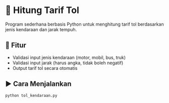 # 🚗 Hitung Tarif Tol

Program sederhana berbasis Python untuk menghitung tarif tol berdasarkan jenis kendaraan dan jarak tempuh.

## 📌 Fitur
- Validasi input jenis kendaraan (motor, mobil, bus, truk)
- Validasi input jarak (harus angka, tidak boleh negatif)
- Output tarif tol secara otomatis

## ▶️ Cara Menjalankan
```bash
python tol_kendaraan.py

